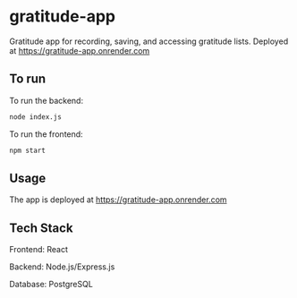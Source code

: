 # gratitude-app
Gratitude app for recording, saving, and accessing gratitude lists. Deployed at https://gratitude-app.onrender.com

## To run
To run the backend:

```bash
node index.js
```

To run the frontend:

```bash
npm start
```

## Usage

The app is deployed at https://gratitude-app.onrender.com

## Tech Stack

Frontend: React

Backend: Node.js/Express.js

Database: PostgreSQL
